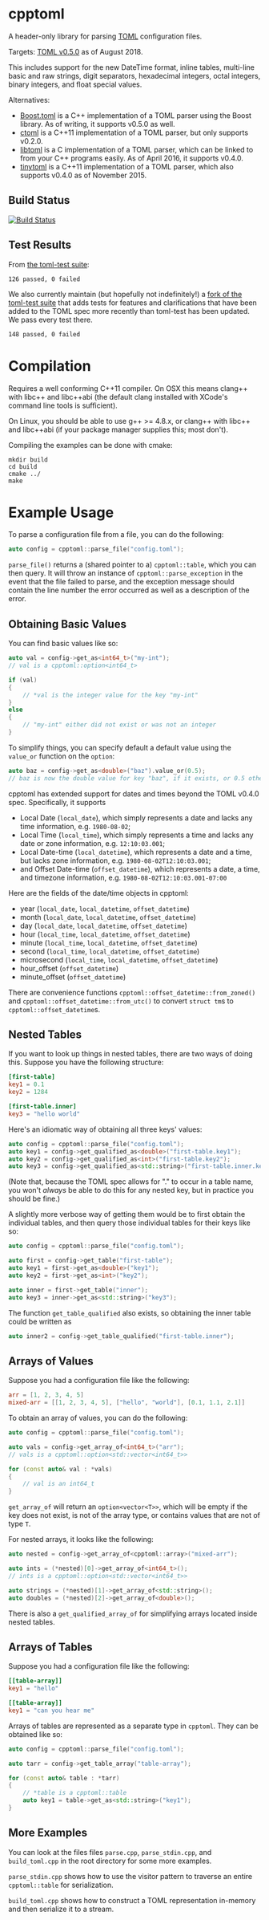 # cpptoml
A header-only library for parsing [TOML][toml] configuration files.

Targets: [TOML v0.5.0][currver] as of August 2018.

This includes support for the new DateTime format, inline tables,
multi-line basic and raw strings, digit separators, hexadecimal integers,
octal integers, binary integers, and float special values.

Alternatives:
- [Boost.toml][boost.toml] is a C++ implementation of a TOML parser using
  the Boost library. As of writing, it supports v0.5.0 as well.
- [ctoml][ctoml] is a C++11 implementation of a TOML parser, but only
  supports v0.2.0.
- [libtoml][libtoml] is a C implementation of a TOML parser, which can be
  linked to from your C++ programs easily. As of April 2016, it supports
  v0.4.0.
- [tinytoml][tinytoml] is a C++11 implementation of a TOML parser, which
  also supports v0.4.0 as of November 2015.

## Build Status
[![Build Status](https://travis-ci.org/skystrife/cpptoml.svg?branch=master)](https://travis-ci.org/skystrife/cpptoml)

## Test Results

From [the toml-test suite][toml-test]:

```
126 passed, 0 failed
```

We also currently maintain (but hopefully not indefinitely!) a [fork of the
toml-test suite][toml-test-fork] that adds tests for features and
clarifications that have been added to the TOML spec more recently than
toml-test has been updated. We pass every test there.

```
148 passed, 0 failed
```

# Compilation
Requires a well conforming C++11 compiler. On OSX this means clang++ with
libc++ and libc++abi (the default clang installed with XCode's command line
tools is sufficient).

On Linux, you should be able to use g++ >= 4.8.x, or clang++ with libc++
and libc++abi (if your package manager supplies this; most don't).

Compiling the examples can be done with cmake:

```
mkdir build
cd build
cmake ../
make
```

# Example Usage
To parse a configuration file from a file, you can do the following:

```cpp
auto config = cpptoml::parse_file("config.toml");
```

`parse_file()` returns a (shared pointer to a) `cpptoml::table`, which you
can then query. It will throw an instance of `cpptoml::parse_exception` in
the event that the file failed to parse, and the exception message should
contain the line number the error occurred as well as a description of the
error.

## Obtaining Basic Values
You can find basic values like so:

```cpp
auto val = config->get_as<int64_t>("my-int");
// val is a cpptoml::option<int64_t>

if (val)
{
    // *val is the integer value for the key "my-int"
}
else
{
    // "my-int" either did not exist or was not an integer
}
```

To simplify things, you can specify default a default value using the
`value_or` function on the `option`:

```cpp
auto baz = config->get_as<double>("baz").value_or(0.5);
// baz is now the double value for key "baz", if it exists, or 0.5 otherwise
```

cpptoml has extended support for dates and times beyond the TOML v0.4.0
spec. Specifically, it supports

- Local Date (`local_date`), which simply represents a date and lacks any time
  information, e.g. `1980-08-02`;
- Local Time (`local_time`), which simply represents a time and lacks any
  date or zone information, e.g. `12:10:03.001`;
- Local Date-time (`local_datetime`), which represents a date and a time,
  but lacks zone information, e.g. `1980-08-02T12:10:03.001`;
- and Offset Date-time (`offset_datetime`), which represents a date, a
  time, and timezone information, e.g. `1980-08-02T12:10:03.001-07:00`

Here are the fields of the date/time objects in cpptoml:

- year (`local_date`, `local_datetime`, `offset_datetime`)
- month (`local_date`, `local_datetime`, `offset_datetime`)
- day (`local_date`, `local_datetime`, `offset_datetime`)
- hour (`local_time`, `local_datetime`, `offset_datetime`)
- minute (`local_time`, `local_datetime`, `offset_datetime`)
- second (`local_time`, `local_datetime`, `offset_datetime`)
- microsecond (`local_time`, `local_datetime`, `offset_datetime`)
- hour\_offset (`offset_datetime`)
- minute\_offset (`offset_datetime`)

There are convenience functions `cpptoml::offset_datetime::from_zoned()` and
`cpptoml::offset_datetime::from_utc()` to convert `struct tm`s to
`cpptoml::offset_datetime`s.

## Nested Tables
If you want to look up things in nested tables, there are two ways of doing
this. Suppose you have the following structure:

```toml
[first-table]
key1 = 0.1
key2 = 1284

[first-table.inner]
key3 = "hello world"
```

Here's an idiomatic way of obtaining all three keys' values:

```cpp
auto config = cpptoml::parse_file("config.toml");
auto key1 = config->get_qualified_as<double>("first-table.key1");
auto key2 = config->get_qualified_as<int>("first-table.key2");
auto key3 = config->get_qualified_as<std::string>("first-table.inner.key3");
```

(Note that, because the TOML spec allows for "." to occur in a table name,
you won't *always* be able to do this for any nested key, but in practice
you should be fine.)

A slightly more verbose way of getting them would be to first obtain the
individual tables, and then query those individual tables for their keys
like so:

```cpp
auto config = cpptoml::parse_file("config.toml");

auto first = config->get_table("first-table");
auto key1 = first->get_as<double>("key1");
auto key2 = first->get_as<int>("key2");

auto inner = first->get_table("inner");
auto key3 = inner->get_as<std::string>("key3");
```

The function `get_table_qualified` also exists, so obtaining the inner
table could be written as

```cpp
auto inner2 = config->get_table_qualified("first-table.inner");
```

## Arrays of Values
Suppose you had a configuration file like the following:

```toml
arr = [1, 2, 3, 4, 5]
mixed-arr = [[1, 2, 3, 4, 5], ["hello", "world"], [0.1, 1.1, 2.1]]
```

To obtain an array of values, you can do the following:

```cpp
auto config = cpptoml::parse_file("config.toml");

auto vals = config->get_array_of<int64_t>("arr");
// vals is a cpptoml::option<std::vector<int64_t>>

for (const auto& val : *vals)
{
    // val is an int64_t
}
```

`get_array_of` will return an `option<vector<T>>`, which will be empty if
the key does not exist, is not of the array type, or contains values that
are not of type `T`.

For nested arrays, it looks like the following:

```cpp
auto nested = config->get_array_of<cpptoml::array>("mixed-arr");

auto ints = (*nested)[0]->get_array_of<int64_t>();
// ints is a cpptoml::option<std::vector<int64_t>>

auto strings = (*nested)[1]->get_array_of<std::string>();
auto doubles = (*nested)[2]->get_array_of<double>();
```

There is also a `get_qualified_array_of` for simplifying arrays located
inside nested tables.

## Arrays of Tables
Suppose you had a configuration file like the following:

```toml
[[table-array]]
key1 = "hello"

[[table-array]]
key1 = "can you hear me"
```

Arrays of tables are represented as a separate type in `cpptoml`. They can
be obtained like so:

```cpp
auto config = cpptoml::parse_file("config.toml");

auto tarr = config->get_table_array("table-array");

for (const auto& table : *tarr)
{
    // *table is a cpptoml::table
    auto key1 = table->get_as<std::string>("key1");
}
```

## More Examples
You can look at the files files `parse.cpp`, `parse_stdin.cpp`, and
`build_toml.cpp` in the root directory for some more examples.

`parse_stdin.cpp` shows how to use the visitor pattern to traverse an
entire `cpptoml::table` for serialization.

`build_toml.cpp` shows how to construct a TOML representation in-memory and
then serialize it to a stream.

[currver]: https://github.com/toml-lang/toml/blob/master/versions/en/toml-v0.5.0.md
[toml]: https://github.com/toml-lang/toml
[toml-test]: https://github.com/BurntSushi/toml-test
[toml-test-fork]: https://github.com/skystrife/toml-test
[ctoml]: https://github.com/evilncrazy/ctoml
[libtoml]: https://github.com/ajwans/libtoml
[tinytoml]: https://github.com/mayah/tinytoml
[boost.toml]: https://github.com/ToruNiina/Boost.toml
